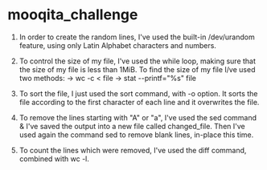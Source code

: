 # mooqita_challenge
1.  In order to create the random lines, I've used the built-in /dev/urandom feature, using only Latin Alphabet characters and numbers. 
 
2. To control the size of my file, I've used the while loop, making sure that the size of my file is less than 1MiB. 
To find the size of my file I/ve used two methods:
	-> wc -c < file
	-> stat --printf="%s" file

3.  To sort the file, I just used the sort command, with -o option. It sorts the file according to the first character of each line and it overwrites the file.

4. To remove the lines starting with "A" or "a", I've used the sed command & I've saved the output into a new file called changed_file.
	Then I've used again the command sed to remove blank lines, in-place this time.
	
5. To count the lines which were removed, I've used the diff command, combined with wc -l. 
